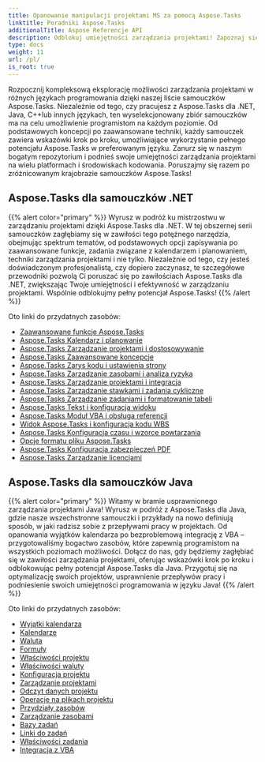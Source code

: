 ```yaml
---
title: Opanowanie manipulacji projektami MS za pomocą Aspose.Tasks
linktitle: Poradniki Aspose.Tasks
additionalTitle: Aspose Referencje API
description: Odblokuj umiejętności zarządzania projektami! Zapoznaj się z samouczkami Aspose.Tasks dla .NET, Java, C++ i nie tylko. Bez wysiłku podnieś swoje umiejętności w zakresie wielu języków.
type: docs
weight: 11
url: /pl/
is_root: true
---
```


Rozpocznij kompleksową eksplorację możliwości zarządzania projektami w różnych językach programowania dzięki naszej liście samouczków Aspose.Tasks. Niezależnie od tego, czy pracujesz z Aspose.Tasks dla .NET, Java, C++lub innych językach, ten wyselekcjonowany zbiór samouczków ma na celu umożliwienie programistom na każdym poziomie. Od podstawowych koncepcji po zaawansowane techniki, każdy samouczek zawiera wskazówki krok po kroku, umożliwiające wykorzystanie pełnego potencjału Aspose.Tasks w preferowanym języku. Zanurz się w naszym bogatym repozytorium i podnieś swoje umiejętności zarządzania projektami na wielu platformach i środowiskach kodowania. Poruszajmy się razem po zróżnicowanym krajobrazie samouczków Aspose.Tasks!

## Aspose.Tasks dla samouczków .NET
{{% alert color="primary" %}}
Wyrusz w podróż ku mistrzostwu w zarządzaniu projektami dzięki Aspose.Tasks dla .NET. W tej obszernej serii samouczków zagłębiamy się w zawiłości tego potężnego narzędzia, obejmując spektrum tematów, od podstawowych opcji zapisywania po zaawansowane funkcje, zadania związane z kalendarzem i planowaniem, techniki zarządzania projektami i nie tylko. Niezależnie od tego, czy jesteś doświadczonym profesjonalistą, czy dopiero zaczynasz, te szczegółowe przewodniki pozwolą Ci poruszać się po zawiłościach Aspose.Tasks dla .NET, zwiększając Twoje umiejętności i efektywność w zarządzaniu projektami. Wspólnie odblokujmy pełny potencjał Aspose.Tasks!
{{% /alert %}}

Oto linki do przydatnych zasobów:
 
- [Zaawansowane funkcje Aspose.Tasks](./net/advanced-features/)
- [Aspose.Tasks Kalendarz i planowanie](./net/calendar-scheduling/)
- [Aspose.Tasks Zarządzanie projektami i dostosowywanie](./net/tasks-project-management/)
- [Aspose.Tasks Zaawansowane koncepcje](./net/advanced-concepts/)
- [Aspose.Tasks Zarys kodu i ustawienia strony](./net/outline-code-page-settings/)
- [Aspose.Tasks Zarządzanie zasobami i analiza ryzyka](./net/resource-risk-analysis/)
- [Aspose.Tasks Zarządzanie projektami i integracja](./net/project-management-integration/)
- [Aspose.Tasks Zarządzanie stawkami i zadania cykliczne](./net/rate-recurring-tasks/)
- [Aspose.Tasks Zarządzanie zadaniami i formatowanie tabeli](./net/task-table-management/)
- [Aspose.Tasks Tekst i konfiguracja widoku](./net/text-view-configuration/)
- [Aspose.Tasks Moduł VBA i obsługa referencji](./net/vba-module-reference/)
- [Widok Aspose.Tasks i konfiguracja kodu WBS](./net/view-wbs-code-configuration/)
- [Aspose.Tasks Konfiguracja czasu i wzorce powtarzania](./net/time-recurrence-configuration/)
- [Opcje formatu pliku Aspose.Tasks](./net/file-format-options/)
- [Aspose.Tasks Konfiguracja zabezpieczeń PDF](./net/pdf-security-configuration/)
- [Aspose.Tasks Zarządzanie licencjami](./net/license-management/)

## Aspose.Tasks dla samouczków Java
{{% alert color="primary" %}}
Witamy w bramie usprawnionego zarządzania projektami Java! Wyrusz w podróż z Aspose.Tasks dla Java, gdzie nasze wszechstronne samouczki i przykłady na nowo definiują sposób, w jaki radzisz sobie z przepływami pracy w projektach. Od opanowania wyjątków kalendarza po bezproblemową integrację z VBA – przygotowaliśmy bogactwo zasobów, które zapewnią programistom na wszystkich poziomach możliwości. Dołącz do nas, gdy będziemy zagłębiać się w zawiłości zarządzania projektami, oferując wskazówki krok po kroku i odblokowując pełny potencjał Aspose.Tasks dla Java. Przygotuj się na optymalizację swoich projektów, usprawnienie przepływów pracy i podniesienie swoich umiejętności programowania w języku Java!
{{% /alert %}}

Oto linki do przydatnych zasobów:

- [Wyjątki kalendarza](./java/calendar-exceptions/)
- [Kalendarze](./java/calendars/)
- [Waluta](./java/currency/)
- [Formuły](./java/formulas/)
- [Właściwości projektu](./java/project-properties/)
- [Właściwości waluty](./java/currency-properties/)
- [Konfiguracja projektu](./java/project-configuration/)
- [Zarządzanie projektami](./java/project-management/)
- [Odczyt danych projektu](./java/project-data-reading/)
- [Operacje na plikach projektu](./java/project-file-operations/)
- [Przydziały zasobów](./java/resource-assignments/)
- [Zarządzanie zasobami](./java/resource-management/)
- [Bazy zadań](./java/task-baselines/)
- [Linki do zadań](./java/task-links/)
- [Właściwości zadania](./java/task-properties/)
- [Integracja z VBA](./java/vba-integration/)